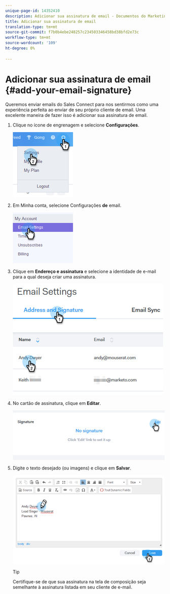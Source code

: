 ```yaml
---
unique-page-id: 14352410
description: Adicionar sua assinatura de email - Documentos do Marketing - Documentação do produto
title: Adicionar sua assinatura de email
translation-type: tm+mt
source-git-commit: f7b0b4ebe248257c234503346458bd38bfd2e73c
workflow-type: tm+mt
source-wordcount: '109'
ht-degree: 0%

---
```



# Adicionar sua assinatura de email {#add-your-email-signature}

Queremos enviar emails do Sales Connect para nos sentirmos como uma experiência perfeita ao enviar de seu próprio cliente de email. Uma excelente maneira de fazer isso é adicionar sua assinatura de email.

1. Clique no ícone de engrenagem e selecione **Configurações**.

   ![](assets/add-your-email-signature-1.png)

1. Em Minha conta, selecione Configurações **de** email.

   ![](assets/add-your-email-signature-2.png)

1. Clique em **Endereço e assinatura** e selecione a identidade de e-mail para a qual deseja criar uma assinatura.

   ![](assets/add-your-email-signature-3.png)

1. No cartão de assinatura, clique em **Editar**.

   ![](assets/add-your-email-signature-4.png)

1. Digite o texto desejado (ou imagens) e clique em **Salvar**.

   ![](assets/add-your-email-signature-5.png)

   >[!TIP]
   >
   >Certifique-se de que sua assinatura na tela de composição seja semelhante à assinatura listada em seu cliente de e-mail.
